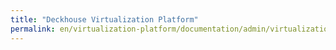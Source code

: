 ```yaml
---
title: "Deckhouse Virtualization Platform"
permalink: en/virtualization-platform/documentation/admin/virtualization-management/virtualization/cluster_images.html
---
```


